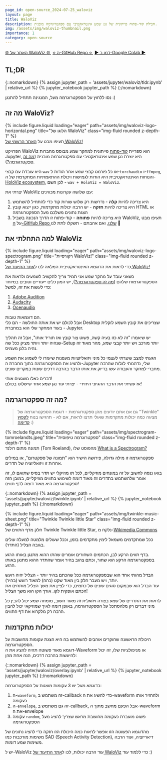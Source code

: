 ```yaml
---
page_id: open-source_2024-07-25_waloviz
layout: page
title: WaloViz
description: חבילת קוד-פתוח פייתונית של נגן שמע אינטראקטיבי עם ספקטרוגרמה מובנית.
img: /assets/img/waloviz-thumbnail.png
importance: 1
category: open-source
---
```


[:globe_with_meridians: האתר של WaloViz :globe_with_meridians:](https://waloviz.com), [:star: ה-GitHub Repo :star:](https://github.com/AlonKellner/waloviz/), [:arrow_forward: דמו ב-Google Colab :arrow_forward:](https://colab.research.google.com/drive/1euQCxaNlTg0pGvXz6d7RSoDhM3B1k7dy)

## TL;DR

{::nomarkdown}
{% assign jupyter_path = 'assets/jupyter/waloviz/tldr.ipynb' | relative_url %}
{% jupyter_notebook jupyter_path %}
{:/nomarkdown}

נסו ללחוץ על הספקטרוגרמה מעל, המנגינה תתחיל להתנגן :)

## מה זה WaloViz?

<div class="row">
    <div class="col-sm mt-3 mt-md-0">
        {% include figure.liquid loading="eager" path="assets/img/waloviz-logo-horizontal.png" title="הלוגו של WaloViz" class="img-fluid rounded z-depth-1" %}
    </div>
</div>
<div class="caption">
    תעיפו מבט על  <a href="https://waloviz.com">האתר הרשמי של WaloViz!</a>
</div>

הפרויקט WaloViz הוא ספריית [קוד-פתוח](https://github.com/AlonKellner/waloviz) פייתונית למחקר שמע מבוסס מחברות Jupyter, היא יוצרת נגן שמע אינטראקטיבי עם ספקטרוגרמה מובנית ([מה זה ספקטרוגרמה?](#מה-זה-ספקטרוגרמה)).

היא עובדת עם קבצי `wav` או כל פורמט קבצי שמע אחר הודות ל-`torchaudio` ו-`ffmpeg`, והנוחות האינטראקטיבית היא הודות לגמישות ויכולת ההתאמתיות המתקדמת של ה-[HoloViz ecosystem](https://holoviz.org/), לכן השם - `wav + HoloViz = WaloViz`.

יצרתי את WaloViz עם שלושה עקרונות מכווינים:

1. היא צריכה להיות **קלה** - נדרשות רק שלוש שורות קוד כדי להתחיל להשתמש
2. היא צריכה להיות **חזקה** - יש הרבה יכולות מתקדמות, כגון ייצוא קובץ HTML או הצגת נתונים משלכם מעל הספקטרוגרמה
3. היא צריכה להיות **פתוחה** - קוד-פתוח זו הדרך הנכונה בשביל WaloViz, תעיפו מבט על [ה-GitHub Repo שלנו](https://github.com/AlonKellner/waloviz), ואם אהבתם - תשקלו לתת לנו :star2:

## למה התחלתי את WaloViz

<div class="row">
    <div class="col-sm mt-3 mt-md-0">
        {% include figure.liquid loading="eager" path="assets/img/waloviz-logo-spectrogram.png" title="רקורסיית WaloViz!" class="img-fluid rounded z-depth-1" %}
    </div>
</div>
<div class="caption">
    כדי לראות את הדוגמא האינטראקטיבית המלאה לכו ל<a href="https://waloviz.com">אתר התיעוד של WaloViz!</a>
</div>

כשאני עובד על מחקר שמע אני תמיד צריך להקשיב לשמעים ולראות את הספקטרוגרמות שלהם ([מה זה ספקטרוגרמה?](#מה-זה-ספקטרוגרמה)), יש המון כלים ייעודיים וטובים במיוחד כדי לעשות את זה, למשל:

1. [Adobe Audition](https://www.adobe.com/il_en/products/audition.html)
2. [Audacity](https://www.audacityteam.org/)
3. [Ocenaudio](https://www.ocenaudio.com/)

הם דוגמאות טובות.  
אבל לכולם יש את אותה החולשה - הם כלי Desktop שצריכים את קובץ השמע לוקלית - בעוד המחקר שלי הוא במחברת Jupyter.

יש שיאמרו "זה לא כזו בעיה קשה, פשוט צור קובץ ואז תוריד אותו", אבל זה תהליך שנהיה יותר ויותר מציק ככל שה-Setup יותר מורכב ויש יותר קבצי שמע, מהר מאוד זה נהיה בלגן מעמיס.

הגעתי למצב שיצרתי לעצמי כל מיני ויזואליזציות מעפנות שיעזרו לי לשמוע את השמע ולהציג את הספקטרוגרמה בתוך מחברת ה-Jupyter שלי, נדהמתי לגלות שהרבה מחברי למחקר והעבודה עשו בדיוק את אותו הדבר בהרבה דרכים שונות במקרים שונים.

דברים כאלו משגעים אותי!  
אז עשיתי את הדבר ההגיוני היחידי - יצרתי עוד נגן שמע אחד שישלוט בכולם!

## מה זה ספקטרוגרמה?

> גם אם אתם יודעים מהן ספקטרוגרמות - דוגמת הספקטרוגרמה של "Twinkle" מציגה כמה יכולות מתקדמות שאולי תרצו לראות, אם לא - תרגישו בנוח [לקפוץ קדימה](#יכולות-מתקדמות) :)

<div class="row">
    <div class="col-sm mt-3 mt-md-0">
        {% include figure.liquid loading="eager" path="assets/img/spectrogram-tomroelandts.jpeg" title="ספקטרוגרמה טיפוסית" class="img-fluid rounded z-depth-1" %}
    </div>
</div>
<div class="caption">
    תמונה מתום רולנד (Tom Roeland), מהפוסט שלו <a href="https://tomroelandts.com/articles/what-is-a-spectrogram">What is a Spectrogram?</a>
</div>

ספקטרוגרמה זו מילה גדולה, פירושה הישיר הוא "תמונה של ספקטרום", או במילים אחרות זו ויזואליזציה של תדרים.

בואו ננסה לחשוב על זה במונחים מוזיקליים, לכל תו מוזיקלי יש תדר בסיס שתואם לו, זה אומר שלהשתמש בתדרים זה מאוד דומה לשימוש בתווים מוזיקליים, במובן הזה ספקטרוגרמה היא מאוד דומה לדף תווים!

{::nomarkdown}
{% assign jupyter_path = 'assets/jupyter/waloviz/twinkle.ipynb' | relative_url %}
{% jupyter_notebook jupyter_path %}
{:/nomarkdown}

<div class="row">
    <div class="col-sm mt-3 mt-md-0">
        {% include figure.liquid loading="eager" path="assets/img/twinkle-music-sheet.png" title="Twinkle Twinkle little Star" class="img-fluid rounded z-depth-1" %}
    </div>
</div>
<div class="caption">
    חלק מדף התווים של Twinkle Twinkle little Star, נלקח מ-<a href="https://commons.wikimedia.org/wiki/File:Pitch_axis_inversion.png">Wikimedia Commons</a>
</div>

ככל שמתקדמים משמאל לימין מתקדמים בזמן, וככל שעולים מלמטה למעלה עולים בגובה הצליל (התדר).

בדף תווים הרקע לבן, הכתמים השחורים אומרים שהתו ההוא מתנגן באותו הרגע.  
בספקטרוגרמה הרקע הוא שחור, וכתם צהוב בהיר אומר שהתדר ההוא מתנגן באותו הרגע.

הבדל מהותי אחד הוא שבספקטרוגרמה ככל שהכתם בהיר יותר - הצליל יהיה רועש יותר, ויש מעבר חלק בין מאוד שקט (כהה) למאוד רועש (בהיר).  
עוד הבדל הוא שבמקום סוגים שונים של כתמים, כדי לציין את משך הצליל מותחים את הכתם אופקית לקו. אורך הקו הוא משך הצליל!

לראות את התדרים של שמע בצורה ויזואלית זה מאוד חשוב, מומחה שמע יכול להבין כל מיני דברים רק מלהסתכל על הספקטרוגרמה, באופן דומה לאיך שמוזיקאי יכול להבין הרבה רק מלקרוא את דף התווים.

## יכולות מתקדמות

היכולת הראשונה שחוקרים אוהבים להשתמש בה היא הצגת עקומות מחושבות על הספקטרוגרמה.  
דוגמא מאוד פשוטה תהיה להציג את ה-Waveform או מניפולציות שלו, זה יכול להיעשות בהרבה דרכים, הנה אחת מהן:

{::nomarkdown}
{% assign jupyter_path = 'assets/jupyter/waloviz/overlay.ipynb' | relative_url %}
{% jupyter_notebook jupyter_path %}
{:/nomarkdown}

בדוגמא מעל יש 3 עקומות מוצגות על הספקטרוגרמה:

1. ה-`waveform`, זה משתמש ב-callback כדי להשיג את ה-waveform ולהחזיר אותו כעקומה
2. ה-`envelope`, זה גם משתמש ב-callback, אבל הפעם מחשב מתוך ה-waveform את ה-envelope
3. עקומה `random`, פשוט מועברת כעקומה מחושבת מראש שצריך להציג מעל הספקטרוגרמה

מהדוגמא הפשוטה הזו אפשר לראות כמה היכולת הזו חזקה כדי להציג נתונים של משימות מורכבות כמו SAD (Speech Activity Detection), דיאריזציה, ועוד הרבה משימות שמע דומות.

יש ל-WaloViz עוד הרבה יכולות, לכו ל[אתר התיעוד של WaloViz](https://waloviz.com) כדי ללמוד עוד :)
